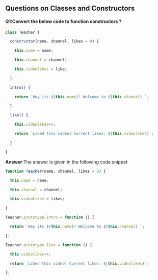 ## Questions on Classes and Constructors 

#### Q1:Convert the below code to function constructors ?

```js
class Teacher {

  constructor(name, channel, likes = 0) {

    this.name = name;

    this.channel = channel;

    this.videolikes = like;

  }

  intro() {

    return `Hey its ${this.name}! Welcome to ${this.channel} `;

  }

  like() {

    this.videolikes++;

    return `Liked this video! Current likes: ${this.videolikes}`;

  }

}
```

**Answer**:The answer is given in the following code snippet 

```js
function Teacher(name, channel, likes = 0) {

  this.name = name;

  this.channel = channel;

  this.videoLikes = likes;

}

Teacher.prototype.intro = function () {

  return `Hey its ${this.name}! Welcome to ${this.channel} `;

};

Teacher.prototype.like = function () {

  this.videolikes++;

  return `Liked this video! Current likes: ${this.videolikes}`;

};
```

